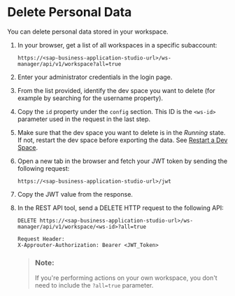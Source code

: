 <!-- loio03da2fa7b94841aebe756fec24ee9456 -->

# Delete Personal Data

You can delete personal data stored in your workspace.

1.  In your browser, get a list of all workspaces in a specific subaccount:

    ```
    https://<sap-business-application-studio-url>/ws-manager/api/v1/workspace?all=true
    ```

2.  Enter your administrator credentials in the login page.
3.  From the list provided, identify the dev space you want to delete \(for example by searching for the username property\).
4.  Copy the `id` property under the `config` section. This ID is the `<ws-id>` parameter used in the request in the last step.
5.  Make sure that the dev space you want to delete is in the *Running* state. If not, restart the dev space before exporting the data. See [Restart a Dev Space](restart-a-dev-space-1f54583.md).
6.  Open a new tab in the browser and fetch your JWT token by sending the following request:

    ```
    https://<sap-business-application-studio-url>/jwt
    
    ```

7.  Copy the JWT value from the response.
8.  In the REST API tool, send a DELETE HTTP request to the following API:

    ```
    DELETE https://<sap-business-application-studio-url>/ws-manager/api/v1/workspace/<ws-id>?all=true
    
    Request Header:
    X-Approuter-Authorization: Bearer <JWT_Token>
    ```

    > ### Note:  
    > If you're performing actions on your own workspace, you don't need to include the `?all=true` parameter.


